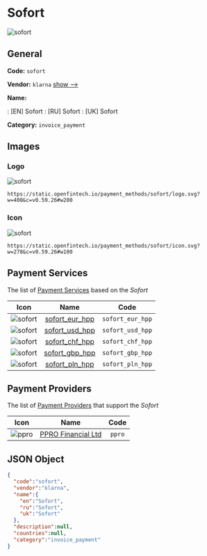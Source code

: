 
# Sofort 
![sofort](https://static.openfintech.io/payment_methods/sofort/logo.svg?w=400&c=v0.59.26#w200)  

## General 
**Code:** `sofort` 
 
**Vendor:** `klarna` [show -->](/vendors/klarna/) 
 
**Name:** 
 
:	[EN] Sofort 
:	[RU] Sofort 
:	[UK] Sofort 
 
**Category:** `invoice_payment` 
 

## Images 

### Logo 
![sofort](https://static.openfintech.io/payment_methods/sofort/logo.svg?w=400&c=v0.59.26#w200)  

```
https://static.openfintech.io/payment_methods/sofort/logo.svg?w=400&c=v0.59.26#w200
```  

### Icon 
![sofort](https://static.openfintech.io/payment_methods/sofort/icon.svg?w=278&c=v0.59.26#w100)  

```
https://static.openfintech.io/payment_methods/sofort/icon.svg?w=278&c=v0.59.26#w100
```  

## Payment Services 
 
The list of [Payment Services](/payment-services/) based on the _Sofort_ 

|Icon|Name|Code| 
|:---:|:---:|:---:| 
|![sofort](https://static.openfintech.io/payment_methods/sofort/icon.svg?w=278&c=v0.59.26#w100) |[sofort_eur_hpp](/payment-services/sofort_eur_hpp/)|`sofort_eur_hpp`| 
|![sofort](https://static.openfintech.io/payment_methods/sofort/icon.svg?w=278&c=v0.59.26#w100) |[sofort_usd_hpp](/payment-services/sofort_usd_hpp/)|`sofort_usd_hpp`| 
|![sofort](https://static.openfintech.io/payment_methods/sofort/icon.svg?w=278&c=v0.59.26#w100) |[sofort_chf_hpp](/payment-services/sofort_chf_hpp/)|`sofort_chf_hpp`| 
|![sofort](https://static.openfintech.io/payment_methods/sofort/icon.svg?w=278&c=v0.59.26#w100) |[sofort_gbp_hpp](/payment-services/sofort_gbp_hpp/)|`sofort_gbp_hpp`| 
|![sofort](https://static.openfintech.io/payment_methods/sofort/icon.svg?w=278&c=v0.59.26#w100) |[sofort_pln_hpp](/payment-services/sofort_pln_hpp/)|`sofort_pln_hpp`| 
 

## Payment Providers 
 
The list of [Payment Providers](/payment-providers/) that support the _Sofort_ 

|Icon|Name|Code| 
|:---:|:---:|:---:| 
|![ppro](https://static.openfintech.io/payment_providers/ppro/icon.svg?w=278&c=v0.59.26#w100) |[PPRO Financial Ltd](/payment-providers/ppro/)|`ppro`| 
 

## JSON Object 

```json
{
  "code":"sofort",
  "vendor":"klarna",
  "name":{
    "en":"Sofort",
    "ru":"Sofort",
    "uk":"Sofort"
  },
  "description":null,
  "countries":null,
  "category":"invoice_payment"
}
```  
